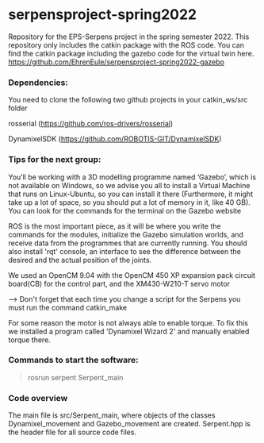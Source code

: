 # serpensproject-spring2022

Repository for the EPS-Serpens project in the spring semester 2022. 
This repository only includes the catkin package with the ROS code.
You can find the catkin package including the gazebo code for the virtual twin here.
https://github.com/EhrenEule/serpensproject-spring2022-gazebo

### Dependencies:

You need to clone the following two github projects in your catkin_ws/src folder 

rosserial (https://github.com/ros-drivers/rosserial) 

DynamixelSDK (https://github.com/ROBOTIS-GIT/DynamixelSDK)


### Tips for the next group:

You’ll be working with a 3D modelling programme named ‘Gazebo’, which is not available on Windows, so we advise you all to install a Virtual Machine that runs on Linux-Ubuntu, so you can install it there (Furthermore, it might take up a lot of space, so you should put a lot of memory in it, like 40 GB). You can look for the commands for the terminal on the Gazebo website

ROS is the most important piece, as it will be where you write the commands for the modules, initialize the Gazebo simulation worlds, and receive data from the programmes that are currently running. You should also install 'rqt' console, an interface to see the difference between the desired and the actual position of the joints.

We used an OpenCM 9.04 with the OpenCM 450 XP expansion pack circuit board(CB) for the control part, and the XM430-W210-T servo motor

--> Don't forget that each time you change a script for the Serpens you must run the command catkin_make

For some reason the motor is not always able to enable torque. To fix this we installed a program called 'Dynamixel Wizard 2' and manually enabled torque there. 

### Commands to start the software:

> rosrun serpent Serpent_main

### Code overview

The main file is src/Serpent_main, where objects of the classes Dynamixel_movement and Gazebo_movement are created.
Serpent.hpp is the header file for all source code files.
